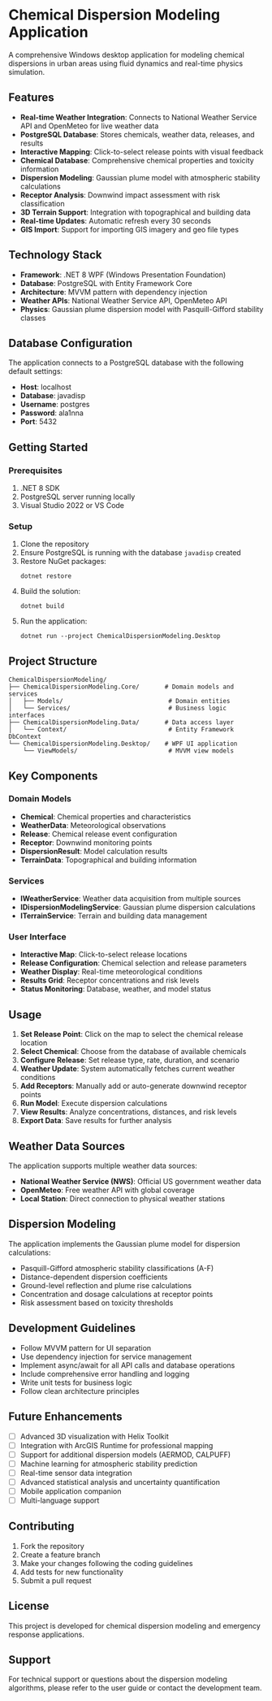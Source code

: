 # Chemical Dispersion Modeling Application

A comprehensive Windows desktop application for modeling chemical dispersions in urban areas using fluid dynamics and real-time physics simulation.

## Features

- **Real-time Weather Integration**: Connects to National Weather Service API and OpenMeteo for live weather data
- **PostgreSQL Database**: Stores chemicals, weather data, releases, and results
- **Interactive Mapping**: Click-to-select release points with visual feedback
- **Chemical Database**: Comprehensive chemical properties and toxicity information
- **Dispersion Modeling**: Gaussian plume model with atmospheric stability calculations
- **Receptor Analysis**: Downwind impact assessment with risk classification
- **3D Terrain Support**: Integration with topographical and building data
- **Real-time Updates**: Automatic refresh every 30 seconds
- **GIS Import**: Support for importing GIS imagery and geo file types

## Technology Stack

- **Framework**: .NET 8 WPF (Windows Presentation Foundation)
- **Database**: PostgreSQL with Entity Framework Core
- **Architecture**: MVVM pattern with dependency injection
- **Weather APIs**: National Weather Service API, OpenMeteo API
- **Physics**: Gaussian plume dispersion model with Pasquill-Gifford stability classes

## Database Configuration

The application connects to a PostgreSQL database with the following default settings:
- **Host**: localhost
- **Database**: javadisp
- **Username**: postgres
- **Password**: ala1nna
- **Port**: 5432

## Getting Started

### Prerequisites

1. .NET 8 SDK
2. PostgreSQL server running locally
3. Visual Studio 2022 or VS Code

### Setup

1. Clone the repository
2. Ensure PostgreSQL is running with the database `javadisp` created
3. Restore NuGet packages:
   ```
   dotnet restore
   ```
4. Build the solution:
   ```
   dotnet build
   ```
5. Run the application:
   ```
   dotnet run --project ChemicalDispersionModeling.Desktop
   ```

## Project Structure

```
ChemicalDispersionModeling/
├── ChemicalDispersionModeling.Core/       # Domain models and services
│   ├── Models/                             # Domain entities
│   └── Services/                           # Business logic interfaces
├── ChemicalDispersionModeling.Data/       # Data access layer
│   └── Context/                            # Entity Framework DbContext
└── ChemicalDispersionModeling.Desktop/    # WPF UI application
    └── ViewModels/                         # MVVM view models
```

## Key Components

### Domain Models
- **Chemical**: Chemical properties and characteristics
- **WeatherData**: Meteorological observations
- **Release**: Chemical release event configuration
- **Receptor**: Downwind monitoring points
- **DispersionResult**: Model calculation results
- **TerrainData**: Topographical and building information

### Services
- **IWeatherService**: Weather data acquisition from multiple sources
- **IDispersionModelingService**: Gaussian plume dispersion calculations
- **ITerrainService**: Terrain and building data management

### User Interface
- **Interactive Map**: Click-to-select release locations
- **Release Configuration**: Chemical selection and release parameters
- **Weather Display**: Real-time meteorological conditions
- **Results Grid**: Receptor concentrations and risk levels
- **Status Monitoring**: Database, weather, and model status

## Usage

1. **Set Release Point**: Click on the map to select the chemical release location
2. **Select Chemical**: Choose from the database of available chemicals
3. **Configure Release**: Set release type, rate, duration, and scenario
4. **Weather Update**: System automatically fetches current weather conditions
5. **Add Receptors**: Manually add or auto-generate downwind receptor points
6. **Run Model**: Execute dispersion calculations
7. **View Results**: Analyze concentrations, distances, and risk levels
8. **Export Data**: Save results for further analysis

## Weather Data Sources

The application supports multiple weather data sources:
- **National Weather Service (NWS)**: Official US government weather data
- **OpenMeteo**: Free weather API with global coverage
- **Local Station**: Direct connection to physical weather stations

## Dispersion Modeling

The application implements the Gaussian plume model for dispersion calculations:
- Pasquill-Gifford atmospheric stability classifications (A-F)
- Distance-dependent dispersion coefficients
- Ground-level reflection and plume rise calculations
- Concentration and dosage calculations at receptor points
- Risk assessment based on toxicity thresholds

## Development Guidelines

- Follow MVVM pattern for UI separation
- Use dependency injection for service management
- Implement async/await for all API calls and database operations
- Include comprehensive error handling and logging
- Write unit tests for business logic
- Follow clean architecture principles

## Future Enhancements

- [ ] Advanced 3D visualization with Helix Toolkit
- [ ] Integration with ArcGIS Runtime for professional mapping
- [ ] Support for additional dispersion models (AERMOD, CALPUFF)
- [ ] Machine learning for atmospheric stability prediction
- [ ] Real-time sensor data integration
- [ ] Advanced statistical analysis and uncertainty quantification
- [ ] Mobile application companion
- [ ] Multi-language support

## Contributing

1. Fork the repository
2. Create a feature branch
3. Make your changes following the coding guidelines
4. Add tests for new functionality
5. Submit a pull request

## License

This project is developed for chemical dispersion modeling and emergency response applications.

## Support

For technical support or questions about the dispersion modeling algorithms, please refer to the user guide or contact the development team.